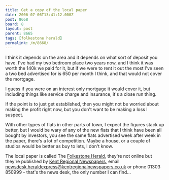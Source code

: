 ```yaml
---
title: Get a copy of the local paper
date: 2006-07-06T13:41:12.000Z
post: 8668
board: 8
layout: post
parent: 8665
tags: [folkestone herald]
permalink: /m/8668/
---
```

I think it depends on the area and it depends on what sort of deposit you have. I've had my two bedroom place two years now, and I think it was worth the 140k we paid for it, but if we were to rent it out the most I've seen a two bed advertised for is 650 per month I think, and that would not cover the mortgage.

I guess if you were on an interest only mortgage it would cover it, but including things like service charge and insurance, it's a close run thing.

If the point is to just get established, then you might not be worried about making the profit right now, but you don't want to be making a loss I suspect.

With other types of flats in other parts of town, I expect the figures stack up better, but I would be wary of any of the new flats that I think have been all bought  by investors, you see the same flats advertised week after week in the paper, there's a lot of competition. Maybe a house, or a couple of studios would be better as buy to lets, I don't know.

The local paper is called The <a href="/wiki/folkestone+herald">Folkestone Herald</a>, they're not online but they're published by <a href="http://www.kentregionalnewspapers.co.uk">Kent Regional Newspapers</a>, email newsdesk.heraldexpress@kentregionalnewspapers.co.uk or phone 01303 850999 - that's the news desk, the only number I can find...
